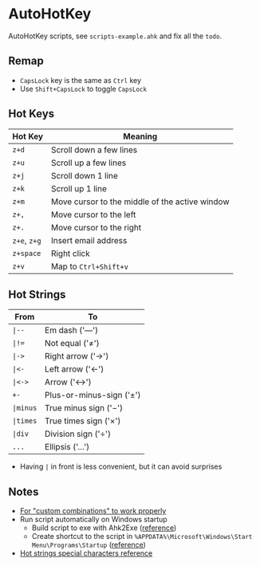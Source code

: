 # AutoHotKey

AutoHotKey scripts, see `scripts-example.ahk` and fix all the `todo`.

## Remap

- `CapsLock` key is the same as `Ctrl` key
- Use `Shift+CapsLock` to toggle `CapsLock`

## Hot Keys

| Hot Key      | Meaning                                        |
| ------------ | ---------------------------------------------- |
| `z+d`        | Scroll down a few lines                        |
| `z+u`        | Scroll up a few lines                          |
| `z+j`        | Scroll down 1 line                             |
| `z+k`        | Scroll up 1 line                               |
| `z+m`        | Move cursor to the middle of the active window |
| `z+,`        | Move cursor to the left                        |
| `z+.`        | Move cursor to the right                       |
| `z+e`, `z+g` | Insert email address                           |
| `z+space`    | Right click                                    |
| `z+v`        | Map to `Ctrl+Shift+v`                          |

## Hot Strings

| From      | To                       |
| --------- | ------------------------ |
| `\|--`    | Em dash ('—')            |
| `\|!=`    | Not equal ('≠')          |
| `\|->`    | Right arrow ('→')        |
| `\|<-`    | Left arrow ('←')         |
| `\|<->`   | Arrow ('↔')              |
| `+-`      | Plus-or-minus-sign ('±') |
| `\|minus` | True minus sign ('−')    |
| `\|times` | True times sign ('×')    |
| `\|div`   | Division sign ('÷')      |
| `...`     | Ellipsis ('…')           |

- Having `|` in front is less convenient, but it can avoid surprises

## Notes

- [For "custom combinations" to work properly](https://www.autohotkey.com/boards/viewtopic.php?t=35440)
- Run script automatically on Windows startup
  - Build script to exe with Ahk2Exe ([reference](https://stackoverflow.com/questions/23208646/how-do-i-create-a-standalone-exe-with-autohotkey))
  - Create shortcut to the script in `%APPDATA%\Microsoft\Windows\Start Menu\Programs\Startup` ([reference](https://stackoverflow.com/questions/41723490/how-to-build-ahk-scripts-automatically-on-startup))
- [Hot strings special characters reference](https://gist.github.com/endolith/823381)

